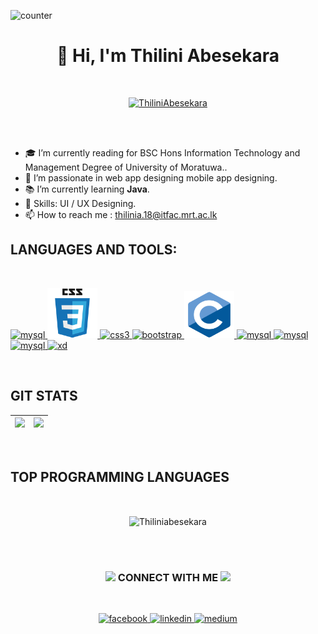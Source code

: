 

![counter](https://en9zihyhtv85u02.m.pipedream.net)

<h1 align="center">👋 Hi, I'm  Thilini Abesekara </h1>
<!--<h3 align="center">I am someone who is passionate about  Web Development.</h3>-->

</br>

<p align="Center"> <a href="https://github.com/ryo-ma/github-profile-trophy"><img src="https://github-profile-trophy.vercel.app/?username=Abesekara-AWADTM&&count_private=true&no-bg-true&theme=radical" alt="ThiliniAbesekara" />
</a>
</p>

</br>
</br>

- 🎓 I’m currently reading for BSC Hons Information Technology and Management Degree of University of Moratuwa..
- 💞️ I’m passionate in web app designing mobile app designing.
- 📚 I’m currently learning **Java**.
- 🎯 Skills: UI / UX Designing.
- 📫 How to reach me : thilinia.18@itfac.mrt.ac.lk



## LANGUAGES AND TOOLS:

</br>

<a href="" target="_blank"> <img src="https://www.vectorlogo.zone/logos/w3_html5/w3_html5-icon.svg" alt="mysql" width="80" height="75"/> </a>
<a href="https://www.w3schools.com/css/" target="_blank"> <img src="https://raw.githubusercontent.com/devicons/devicon/master/icons/css3/css3-original-wordmark.svg" alt="css3" width="80" height="80"/> </a>
<a href="https://www.w3schools.com/javascript/" target="_blank"> <img src="https://www.vectorlogo.zone/logos/javascript/javascript-icon.svg" alt="css3" width="80" height="80"/> </a>
<a href="" target="_blank"> <img src="https://www.vectorlogo.zone/logos/getbootstrap/getbootstrap-icon.svg" alt="bootstrap" width="80" height="75"/> </a>
<a href="https://www.cprogramming.com/" target="_blank"> <img src="https://raw.githubusercontent.com/devicons/devicon/master/icons/c/c-original.svg" alt="c" width="80" height="75"/> </a> 
<a href="" target="_blank"> <img src="https://www.vectorlogo.zone/logos/java/java-icon.svg" alt="mysql" width="80" height="75"/> </a>
<a href="" target="_blank"> <img src="https://www.vectorlogo.zone/logos/laravel/laravel-icon.svg" alt="mysql" width="80" height="75"/> </a>
<a href="" target="_blank"> <img src="https://www.vectorlogo.zone/logos/mysql/mysql-official.svg" alt="mysql" width="80" height="75"/> </a>
<a href="" target="_blank"> <img src="https://cdn.worldvectorlogo.com/logos/adobe-xd.svg" alt="xd" width="80" height="75" /> </a>

</br>

## GIT STATS

<img src="https://github-readme-stats.vercel.app/api?username=Abesekara-AWADTM&&show_icons=true&count_private=true&theme=radical"/>|<img src="https://github-readme-streak-stats.herokuapp.com/?user=Abesekara-AWADTM&theme=radical"/>|
|---|---|
</br>

## TOP PROGRAMMING LANGUAGES

</br>
<p align="center"><img align="center"
src="https://github-readme-stats.vercel.app/api/top-langs?username=Abesekara-AWADTM&show_icons=true&locale=en&layout=compact&theme=radical"alt="Thiliniabesekara" /></p>

</br>

<!--<a href="" target="_blank"> <img src="https://www.vectorlogo.zone/logos/python/python-icon.svg" alt="mysql" width="80" height="75"/> </a>-->
<!--[radical_repo]: https://github-readme-stats.vercel.app/api/pin/?username=anuraghazra&repo=github-readme-stats&cache_seconds=86400&theme=radical-->

</br>
<h3 align="center"><img src="https://media.giphy.com/media/4Z5uQumuMqcH1kNU5c/giphy.gif" height="170"> CONNECT WITH ME  <img src="https://media.giphy.com/media/9JACQbrcPg6rZopCty/giphy.gif" height="150"> </h3>
</br>
<p align="center">
<a href="https://www.facebook.com/thilini.abesekara.1/" target="_blank"> <img src="https://www.vectorlogo.zone/logos/facebook/facebook-official.svg" alt="facebook" width="40" height="40"/> </a>
<a href="https://www.linkedin.com/in/thilini-abesekara/" target="_blank"> <img src="https://www.vectorlogo.zone/logos/linkedin/linkedin-icon.svg" alt="linkedin" width="40" height="40"/> </a>
<a href="https://thiliniabesekara.medium.com/" target="_blank"> <img src="https://www.vectorlogo.zone/logos/medium/medium-icon.svg" alt="medium" width="40" height="40"/> </a>
</p>

           
